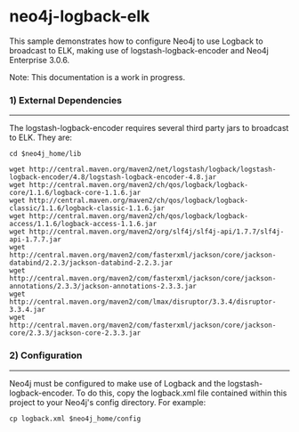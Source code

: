 neo4j-logback-elk
=====================

This sample demonstrates how to configure Neo4j to use Logback to broadcast to ELK, making use of logstash-logback-encoder and Neo4j Enterprise 3.0.6.

Note: This documentation is a work in progress.

### 1) External Dependencies
--------------------

The logstash-logback-encoder requires several third party jars to broadcast to ELK. They are:
```
cd $neo4j_home/lib

wget http://central.maven.org/maven2/net/logstash/logback/logstash-logback-encoder/4.8/logstash-logback-encoder-4.8.jar
wget http://central.maven.org/maven2/ch/qos/logback/logback-core/1.1.6/logback-core-1.1.6.jar
wget http://central.maven.org/maven2/ch/qos/logback/logback-classic/1.1.6/logback-classic-1.1.6.jar
wget http://central.maven.org/maven2/ch/qos/logback/logback-access/1.1.6/logback-access-1.1.6.jar
wget http://central.maven.org/maven2/org/slf4j/slf4j-api/1.7.7/slf4j-api-1.7.7.jar
wget http://central.maven.org/maven2/com/fasterxml/jackson/core/jackson-databind/2.2.3/jackson-databind-2.2.3.jar
wget http://central.maven.org/maven2/com/fasterxml/jackson/core/jackson-annotations/2.3.3/jackson-annotations-2.3.3.jar
wget http://central.maven.org/maven2/com/lmax/disruptor/3.3.4/disruptor-3.3.4.jar
wget http://central.maven.org/maven2/com/fasterxml/jackson/core/jackson-core/2.3.3/jackson-core-2.3.3.jar

```

### 2) Configuration
--------------------

Neo4j must be configured to make use of Logback and the logstash-logback-encoder. To do this, copy the logback.xml file contained within this project to your Neo4j's config directory. For example:
```
cp logback.xml $neo4j_home/config
```